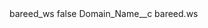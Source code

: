 <?xml version="1.0" encoding="UTF-8"?>
<CustomMetadata xmlns="http://soap.sforce.com/2006/04/metadata" xmlns:xsi="http://www.w3.org/2001/XMLSchema-instance" xmlns:xsd="http://www.w3.org/2001/XMLSchema">
    <label>bareed_ws</label>
    <protected>false</protected>
    <values>
        <field>Domain_Name__c</field>
        <value xsi:type="xsd:string">bareed.ws</value>
    </values>
</CustomMetadata>

